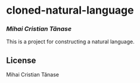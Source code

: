 # cloned-natural-language
### _Mihai Cristian Tănase_

This is a project for constructing a natural language.

## License

Mihai Cristian Tănase

